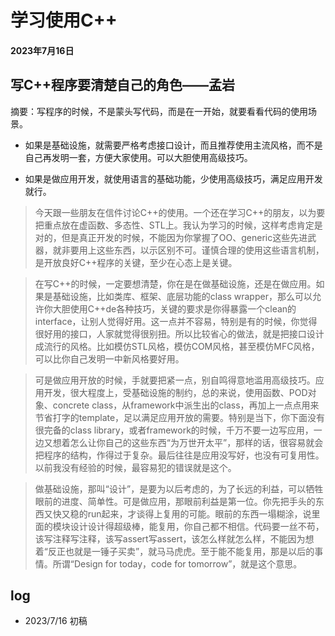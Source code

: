# 学习使用C++

#### 2023年7月16日

## 写C++程序要清楚自己的角色——孟岩

摘要：写程序的时候，不是蒙头写代码，而是在一开始，就要看看代码的使用场景。

- 如果是基础设施，就需要严格考虑接口设计，而且推荐使用主流风格，而不是自己再发明一套，方便大家使用。可以大胆使用高级技巧。

- 如果是做应用开发，就使用语言的基础功能，少使用高级技巧，满足应用开发就行。

> 今天跟一些朋友在信件讨论C++的使用。一个还在学习C++的朋友，以为要把重点放在虚函数、多态性、STL上。我认为学习的时候，这样考虑肯定是对的，但是真正开发的时候，不能因为你掌握了OO、generic这些先进武器，就非要用上这些东西，以示区别不可。谨慎合理的使用这些语言机制，是开放良好C++程序的关键，至少在心态上是关键。

> 在写C++的时候，一定要想清楚，你在是在做基础设施，还是在做应用。如果是基础设施，比如类库、框架、底层功能的class wrapper，那么可以允许你大胆使用C++de各种技巧，关键的要求是你得暴露一个clean的interface，让别人觉得好用。这一点并不容易，特别是有的时候，你觉得很好用的接口，人家就觉得很别扭。所以比较省心的做法，就是把接口设计成流行的风格。比如模仿STL风格，模仿COM风格，甚至模仿MFC风格，可以比你自己发明一中新风格要好用。

> 可是做应用开放的时候，手就要把紧一点，别自鸣得意地滥用高级技巧。应用开发，很大程度上，受基础设施的制约，总的来说，使用函数、POD对象、concrete class，从framework中派生出的class，再加上一点点用来节省打字的template，足以满足应用开放的需要。特别是当下，你下面没有很完备的class library，或者framework的时候，千万不要一边写应用，一边又想着怎么让你自己的这些东西“为万世开太平”，那样的话，很容易就会把程序的结构，作得过于复杂。最后往往是应用没写好，也没有可复用性。以前我没有经验的时候，最容易犯的错误就是这个。

> 做基础设施，那叫“设计”，是要为以后考虑的，为了长远的利益，可以牺牲眼前的进度、简单性。可是做应用，那眼前利益是第一位。你先把手头的东西又快又稳的run起来，才谈得上复用的可能。眼前的东西一塌糊涂，说里面的模块设计设计得超级棒，能复用，你自己都不相信。代码要一丝不苟，该写注释写注释，该写assert写assert，该怎么样就怎么样，不能因为想着“反正也就是一锤子买卖”，就马马虎虎。至于能不能复用，那是以后的事情。所谓“Design for today，code for tomorrow”，就是这个意思。

## log

- 2023/7/16 初稿